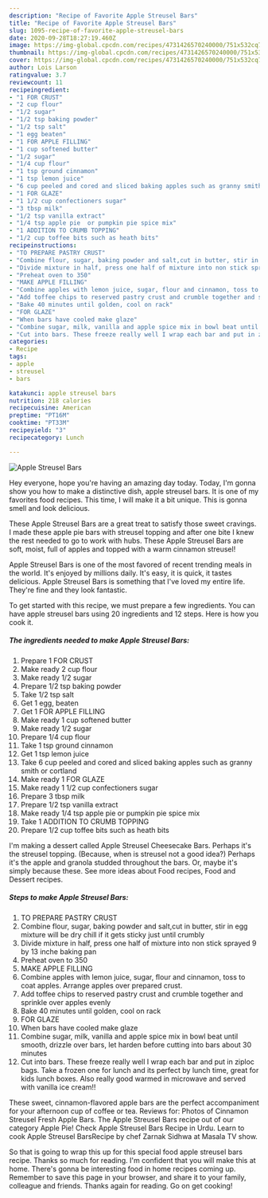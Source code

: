 ```yaml
---
description: "Recipe of Favorite Apple Streusel Bars"
title: "Recipe of Favorite Apple Streusel Bars"
slug: 1095-recipe-of-favorite-apple-streusel-bars
date: 2020-09-28T18:27:19.460Z
image: https://img-global.cpcdn.com/recipes/4731426570240000/751x532cq70/apple-streusel-bars-recipe-main-photo.jpg
thumbnail: https://img-global.cpcdn.com/recipes/4731426570240000/751x532cq70/apple-streusel-bars-recipe-main-photo.jpg
cover: https://img-global.cpcdn.com/recipes/4731426570240000/751x532cq70/apple-streusel-bars-recipe-main-photo.jpg
author: Lois Larson
ratingvalue: 3.7
reviewcount: 11
recipeingredient:
- "1 FOR CRUST"
- "2 cup flour"
- "1/2 sugar"
- "1/2 tsp baking powder"
- "1/2 tsp salt"
- "1 egg beaten"
- "1 FOR APPLE FILLING"
- "1 cup softened butter"
- "1/2 sugar"
- "1/4 cup flour"
- "1 tsp ground cinnamon"
- "1 tsp lemon juice"
- "6 cup peeled and cored and sliced baking apples such as granny smith or cortland"
- "1 FOR GLAZE"
- "1 1/2 cup confectioners sugar"
- "3 tbsp milk"
- "1/2 tsp vanilla extract"
- "1/4 tsp apple pie  or pumpkin pie spice mix"
- "1 ADDITION TO CRUMB TOPPING"
- "1/2 cup toffee bits such as heath bits"
recipeinstructions:
- "TO PREPARE PASTRY CRUST"
- "Combine flour, sugar, baking powder and salt,cut in butter, stir in egg mixture will be dry chill if it gets sticky just until crumbly"
- "Divide mixture in half, press one half of mixture into non stick sprayed 9 by 13 inche baking pan"
- "Preheat oven to 350"
- "MAKE APPLE FILLING"
- "Combine apples with lemon juice, sugar, flour and cinnamon, toss to coat apples. Arrange apples over prepared crust."
- "Add toffee chips to reserved pastry crust and crumble together and sprinkle over apples evenly"
- "Bake 40 minutes until golden, cool on rack"
- "FOR GLAZE"
- "When bars have cooled make glaze"
- "Combine sugar, milk, vanilla and apple spice mix in bowl beat until smooth, drizzle over bars, let harden before cutting into bars about 30 minutes"
- "Cut into bars. These freeze really well I wrap each bar and put in ziploc bags.  Take a frozen one for lunch and its perfect by lunch time, great for kids lunch boxes. Also really good warmed in microwave and served with vanilla ice cream!!"
categories:
- Recipe
tags:
- apple
- streusel
- bars

katakunci: apple streusel bars 
nutrition: 218 calories
recipecuisine: American
preptime: "PT16M"
cooktime: "PT33M"
recipeyield: "3"
recipecategory: Lunch

---
```



![Apple Streusel Bars](https://img-global.cpcdn.com/recipes/4731426570240000/751x532cq70/apple-streusel-bars-recipe-main-photo.jpg)

Hey everyone, hope you're having an amazing day today. Today, I'm gonna show you how to make a distinctive dish, apple streusel bars. It is one of my favorites food recipes. This time, I will make it a bit unique. This is gonna smell and look delicious.

These Apple Streusel Bars are a great treat to satisfy those sweet cravings. I made these apple pie bars with streusel topping and after one bite I knew the rest needed to go to work with hubs. These Apple Streusel Bars are soft, moist, full of apples and topped with a warm cinnamon streusel!

Apple Streusel Bars is one of the most favored of recent trending meals in the world. It's enjoyed by millions daily. It's easy, it is quick, it tastes delicious. Apple Streusel Bars is something that I've loved my entire life. They're fine and they look fantastic.


To get started with this recipe, we must prepare a few ingredients. You can have apple streusel bars using 20 ingredients and 12 steps. Here is how you cook it.

<!--inarticleads1-->

##### The ingredients needed to make Apple Streusel Bars:

1. Prepare 1 FOR CRUST
1. Make ready 2 cup flour
1. Make ready 1/2 sugar
1. Prepare 1/2 tsp baking powder
1. Take 1/2 tsp salt
1. Get 1 egg, beaten
1. Get 1 FOR APPLE FILLING
1. Make ready 1 cup softened butter
1. Make ready 1/2 sugar
1. Prepare 1/4 cup flour
1. Take 1 tsp ground cinnamon
1. Get 1 tsp lemon juice
1. Take 6 cup peeled and cored and sliced baking apples such as granny smith or cortland
1. Make ready 1 FOR GLAZE
1. Make ready 1 1/2 cup confectioners sugar
1. Prepare 3 tbsp milk
1. Prepare 1/2 tsp vanilla extract
1. Make ready 1/4 tsp apple pie  or pumpkin pie spice mix
1. Take 1 ADDITION TO CRUMB TOPPING
1. Prepare 1/2 cup toffee bits such as heath bits


I&#39;m making a dessert called Apple Streusel Cheesecake Bars. Perhaps it&#39;s the streusel topping. (Because, when is streusel not a good idea?) Perhaps it&#39;s the apple and granola studded throughout the bars. Or, maybe it&#39;s simply because these. See more ideas about Food recipes, Food and Dessert recipes. 

<!--inarticleads2-->

##### Steps to make Apple Streusel Bars:

1. TO PREPARE PASTRY CRUST
1. Combine flour, sugar, baking powder and salt,cut in butter, stir in egg mixture will be dry chill if it gets sticky just until crumbly
1. Divide mixture in half, press one half of mixture into non stick sprayed 9 by 13 inche baking pan
1. Preheat oven to 350
1. MAKE APPLE FILLING
1. Combine apples with lemon juice, sugar, flour and cinnamon, toss to coat apples. Arrange apples over prepared crust.
1. Add toffee chips to reserved pastry crust and crumble together and sprinkle over apples evenly
1. Bake 40 minutes until golden, cool on rack
1. FOR GLAZE
1. When bars have cooled make glaze
1. Combine sugar, milk, vanilla and apple spice mix in bowl beat until smooth, drizzle over bars, let harden before cutting into bars about 30 minutes
1. Cut into bars. These freeze really well I wrap each bar and put in ziploc bags.  Take a frozen one for lunch and its perfect by lunch time, great for kids lunch boxes. Also really good warmed in microwave and served with vanilla ice cream!!


These sweet, cinnamon-flavored apple bars are the perfect accompaniment for your afternoon cup of coffee or tea. Reviews for: Photos of Cinnamon Streusel Fresh Apple Bars. The Apple Streusel Bars recipe out of our category Apple Pie! Check Apple Streusel Bars Recipe in Urdu. Learn to cook Apple Streusel BarsRecipe by chef Zarnak Sidhwa at Masala TV show. 

So that is going to wrap this up for this special food apple streusel bars recipe. Thanks so much for reading. I'm confident that you will make this at home. There's gonna be interesting food in home recipes coming up. Remember to save this page in your browser, and share it to your family, colleague and friends. Thanks again for reading. Go on get cooking!
